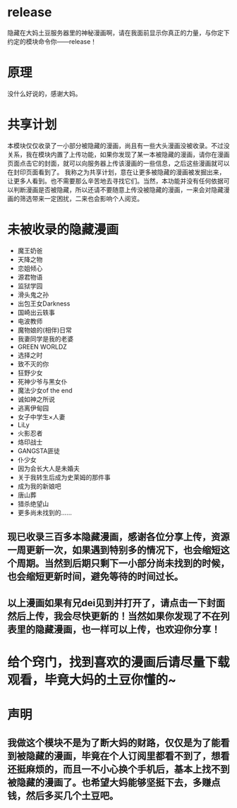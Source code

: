 # release

隐藏在大妈土豆服务器里的神秘漫画啊，请在我面前显示你真正的力量，与你定下约定的模块命令你——release！

# 原理

没什么好说的，感谢大妈。

# 共享计划

本模块仅仅收录了一小部分被隐藏的漫画，尚且有一些大头漫画没被收录。不过没关系，我在模块内置了上传功能，如果你发现了某一本被隐藏的漫画，请你在漫画页面点击它的封面，就可以向服务器上传该漫画的一些信息，之后这些漫画就可以在封印页面看到了。
我称之为共享计划，意在让更多被隐藏的漫画被发掘出来，让更多人看到。也不需要那么辛苦地去寻找它们。当然，本功能并没有任何依据可以判断漫画是否被隐藏，所以还请不要随意上传没被隐藏的漫画，一来会对隐藏漫画的筛选带来一定困扰，二来也会影响个人阅览。

# 未被收录的隐藏漫画

- 魔王奶爸
- 天降之物
- 恋姐倾心
- 源君物语
- 监狱学园
- 滑头鬼之孙
- 出包王女Darkness
- 国崎出云轶事
- 电波教师
- 魔物娘的(相伴)日常
- 我妻同学是我的老婆
- GREEN WORLDZ
- 选择之时
- 致不灭的你
- 狂野少女
- 死神少爷与黑女仆
- 魔法少女of the end
- 诚如神之所说
- 逃离伊甸园
- 女子中学生×人妻
- LiLy
- 火影忍者
- 烙印战士
- GANGSTA匪徒 
- 仆少女
- 因为会长大人是未婚夫
- 关于我转生后成为史莱姆的那件事
- 成为我的新娘吧
- 唐山葬
- 猎杀绝望山
- 更多尚未找到的……


## 现已收录三百多本隐藏漫画，感谢各位分享上传，资源一周更新一次，如果遇到特别多的情况下，也会缩短这个周期。当然到后期只剩下一小部分尚未找到的时候，也会缩短更新时间，避免等待的时间过长。


## 以上漫画如果有兄dei见到并打开了，请点击一下封面然后上传，我会尽快更新的！当然如果你发现了不在列表里的隐藏漫画，也一样可以上传，也欢迎你分享！

# 给个窍门，找到喜欢的漫画后请尽量下载观看，毕竟大妈的土豆你懂的~

# 声明

## 我做这个模块不是为了断大妈的财路，仅仅是为了能看到被隐藏的漫画，毕竟在个人订阅里都看不到了，想看还挺麻烦的，而且一不小心换个手机后，基本上找不到被隐藏的漫画了。也希望大妈能够坚挺下去，多赚点钱，然后多买几个土豆吧。